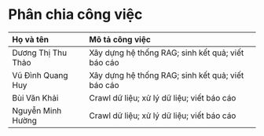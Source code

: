 # Phân chia công việc

| Họ và tên         | Mô tả công việc |
| :---------------- | :-------------- |
| Dương Thị Thu Thảo |Xây dựng hệ thống RAG; sinh kết quả; viết báo cáo|
| Vũ Đình Quang Huy  |Xây dựng hệ thống RAG; sinh kết quả; viết báo cáo|
| Bùi Văn Khải      |Crawl dữ liệu; xử lý dữ liệu; viết báo cáo|
| Nguyễn Minh Hường |Crawl dữ liệu; xử lý dữ liệu; viết báo cáo|
